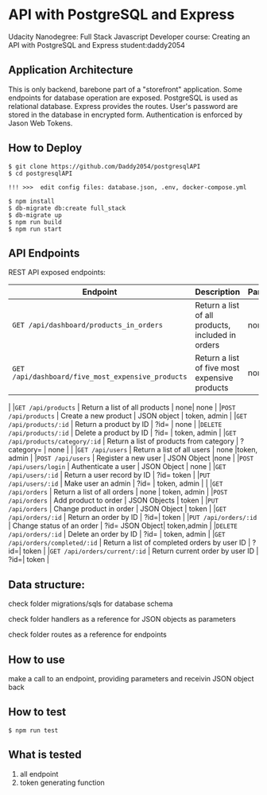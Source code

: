 # API with PostgreSQL and Express

Udacity Nanodegree: Full Stack Javascript Developer
course: Creating an API with PostgreSQL and Express student:daddy2054

## Application Architecture

This is only backend, barebone part of a "storefront" application. Some endpoints for database operation are exposed. PostgreSQL is used as relational database. Express provides the routes. User's password are stored in the database in encrypted form. Authentication is enforced by Jason Web Tokens.

## How to Deploy

```
$ git clone https://github.com/Daddy2054/postgresqlAPI
$ cd postgresqlAPI

!!! >>>  edit config files: database.json, .env, docker-compose.yml

$ npm install
$ db-migrate db:create full_stack
$ db-migrate up
$ npm run build
$ npm run start
```

## API Endpoints

REST API exposed endpoints:

| **Endpoint**      | **Description**                    | **Parameters**                                                  | **Permissions**       |
| ----------------- | ---------------------------------- | --------------------------------------------------------------- |-----|
|`GET /api/dashboard/products_in_orders` | Return a list of all products, included in orders | none | none |
|`GET /api/dashboard/five_most_expensive_products` | Return a list of five most expensive products| none | none |
|
|`GET /api/products` | Return a list of all products | none| none |
|`POST /api/products` | Create a new product | JSON object | token, admin |
|`GET /api/products/:id` | Return a product by ID | ?id=<id as number> | none |
|`DELETE /api/products/:id` | Delete a product by ID | ?id=<id as number> | token, admin |
|`GET /api/products/category/:id` | Return a list of products from category | ?category=<category as string> | none |
|
|`GET /api/users` | Return a list of all users | none |token, admin |
|`POST /api/users` | Register a new user | JSON Object |none |
|`POST /api/users/login` | Authenticate a user | JSON Object | none |
|`GET /api/users/:id` | Return a user record by ID | ?id=<id as number> token |
|`PUT /api/users/:id` | Make user an admin | ?id=<id as number> | token, admin |
|
|`GET /api/orders` | Return a list of all orders | none | token, admin |
|`POST /api/orders` | Add product to order | JSON Objects | token |
|`PUT /api/orders` | Change product in order | JSON Object | token |
|`GET /api/orders/:id` | Return an order by ID | ?id=<id as number>| token  |
|`PUT /api/orders/:id` | Change status of an order | ?id=<id as number> JSON Object| token,admin  |
|`DELETE /api/orders/:id` | Delete an order by ID | ?id=<id as number> | token, admin  |
|`GET /api/orders/completed/:id` | Return a list of completed orders by user ID | ?id=<id as number>| token  |
|`GET /api/orders/current/:id` | Return current order by user ID | ?id=<id as number>| token  |

 ## Data structure:

check folder migrations/sqls for database schema

check folder handlers as a reference for JSON objects as parameters

check folder routes as a reference for endpoints
## How to use

make a call to an endpoint, providing parameters and receivin JSON object back
## How to test

```
$ npm run test
```
## What is tested

1. all endpoint
2. token generating function
